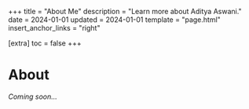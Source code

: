+++
title = "About Me"
description = "Learn more about Aditya Aswani."
date = 2024-01-01
updated = 2024-01-01
template = "page.html"
insert_anchor_links = "right"

[extra]
toc = false
+++

# About

*Coming soon...*
